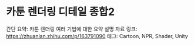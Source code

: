 # 카툰 렌더링 디테일 종합2

간단 요약: 카툰 렌더링 여러 기법에 대한 요약 설명
자료 링크: https://zhuanlan.zhihu.com/p/163791090
태그: Cartoon, NPR, Shader, Unity